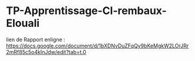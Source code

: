 # TP-Apprentissage-Cl-rembaux-Elouali


lien de Rapport enligne : https://docs.google.com/document/d/1bXDNvDuZFqQy9bKeMgkW2LOrJRr2mRf85c5o4kInJdw/edit?tab=t.0
